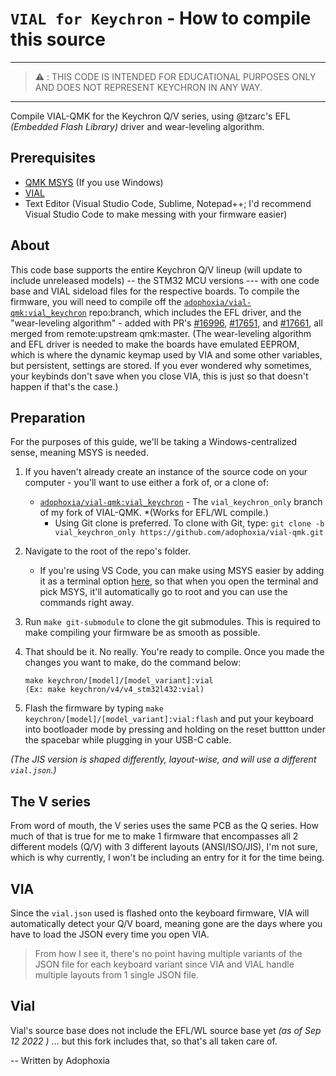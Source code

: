 # `VIAL for Keychron` - How to compile this source

---

> :warning: : THIS CODE IS INTENDED FOR EDUCATIONAL PURPOSES ONLY AND DOES NOT REPRESENT KEYCHRON IN ANY WAY.

---

Compile VIAL-QMK for the Keychron Q/V series, using @tzarc's EFL *(Embedded Flash Library)* driver and wear-leveling algorithm.

## Prerequisites
* [QMK MSYS](https://msys.qmk.fm/) (If you use Windows)
* [VIAL](https://get.vial.today/)
* Text Editor (Visual Studio Code, Sublime, Notepad++; I'd recommend Visual Studio Code to make messing with your firmware easier)

## About
This code base supports the entire Keychron Q/V lineup (will update to include unreleased models) -- the STM32 MCU versions --- with one code base and VIAL sideload files for the respective boards.  To compile the firmware, you will need to compile off the [`adophoxia/vial-qmk:vial_keychron`](https://github.com/adophoxia/vial-qmk/tree/vial-keychron) repo:branch, which includes the EFL driver, and the "wear-leveling algorithm" - added with PR's [#16996](https://github.com/qmk/qmk_firmware/pull/16996), [#17651](https://github.com/qmk/qmk_firmware/pull/17651), and [#17661](https://github.com/qmk/qmk_firmware/pull/17661), all merged from remote:upstream qmk:master. (The wear-leveling algorithm and EFL driver is needed to make the boards have emulated EEPROM, which is where the dynamic keymap used by VIA and some other variables, but persistent, settings are stored. If you ever wondered why sometimes, your keybinds don't save when you close VIA, this is just so that doesn't happen if that's the case.)

## Preparation
For the purposes of this guide, we'll be taking a Windows-centralized sense, meaning MSYS is needed.
1. If you haven't already create an instance of the source code on your computer - you'll want to use either a fork of, or a clone of:
    * [`adophoxia/vial-qmk:vial_keychron`](https://github.com/adophoxia/vial-qmk/tree/vial-keychron) - The `vial_keychron_only` branch of my fork of VIAL-QMK.  *(Works for EFL/WL compile.)
        * Using Git clone is preferred. To clone with Git, type:
            ```git clone -b vial_keychron_only https://github.com/adophoxia/vial-qmk.git```

2. Navigate to the root of the repo's folder.
    * If you're using VS Code, you can make using MSYS easier by adding it as a terminal option [here](https://docs.qmk.fm/#/other_vscode?id=configuring-vs-code), so that when you open the terminal and pick MSYS, it'll automatically go to root and you can use the commands right away.

3. Run `make git-submodule` to clone the git submodules. This is required to make compiling your firmware be as smooth as possible. 

4. That should be it. No really. You're ready to compile. Once you made the changes you want to make, do the command below:
    ```
    make keychron/[model]/[model_variant]:vial
    (Ex: make keychron/v4/v4_stm32l432:vial)
    ```
5. Flash the firmware by typing `make keychron/[model]/[model_variant]:vial:flash` and put your keyboard into bootloader mode by pressing and holding on the reset buttton under the spacebar while plugging in your USB-C cable. 

*(The JIS version is shaped differently, layout-wise, and will use a different `vial.json`.)*

## The V series

From word of mouth, the V series uses the same PCB as the Q series. How much of that is true for me to make 1 firmware that encompasses all 2 different models (Q/V) with 3 different layouts (ANSI/ISO/JIS), I'm not sure, which is why currently, I won't be including an entry for it for the time being. 

## VIA

Since the `vial.json` used is flashed onto the keyboard firmware, VIA will automatically detect your Q/V board, meaning gone are the days where you have to load the JSON every time you open VIA.

> From how I see it, there's no point having multiple variants of the JSON file for each keyboard variant since VIA and VIAL handle multiple layouts from 1 single JSON file. 

## Vial

Vial's source base does not include the EFL/WL source base yet *(as of Sep 12 2022 )* ... but this fork includes that, so that's all taken care of.

-- Written by Adophoxia
